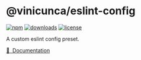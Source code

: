 # @vinicunca/eslint-config

[![npm](https://img.shields.io/npm/v/@vinicunca/eslint-config/latest.svg?style=flat&colorA=18181B&colorB=28CF8D)](https://npmjs.com/package/@vinicunca/eslint-config)
[![downloads](https://img.shields.io/npm/dm/@vinicunca/eslint-config.svg?style=flat&colorA=18181B&colorB=28CF8D)](https://npmjs.com/package/@vinicunca/eslint-config)
[![license](https://img.shields.io/github/license/vinicunca/eslint-config.svg?style=flat&colorA=18181B&colorB=28CF8D)](https://github.com/vinicunca/eslint-config/blob/main/LICENSE)

A custom eslint config preset.

[📖 &nbsp;Documentation](https://eslint.vinicunca.dev/)
